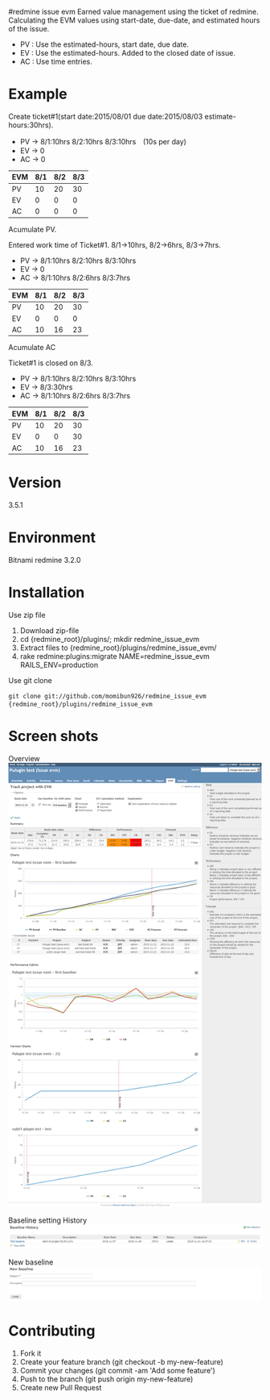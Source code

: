 #redmine issue evm
Earned value management using the ticket of redmine.
Calculating the EVM values using start-date, due-date, and estimated hours of the issue.

* PV : Use the estimated-hours, start date, due date.
* EV : Use the estimated-hours. Added to the closed date of issue.
* AC : Use time entries.

# Example
Create ticket#1(start date:2015/08/01 due date:2015/08/03 estimate-hours:30hrs).
* PV -> 8/1:10hrs 8/2:10hrs 8/3:10hrs　(10s per day)
* EV -> 0
* AC -> 0

| EVM | 8/1 | 8/2 | 8/3 |
| --- | --- | --- | --- |
| PV  | 10  | 20  | 30  |
| EV  | 0   | 0   | 0   |
| AC  | 0   | 0   | 0   |

Acumulate PV.

Entered work time of Ticket#1. 8/1->10hrs, 8/2->6hrs, 8/3->7hrs.
* PV -> 8/1:10hrs 8/2:10hrs 8/3:10hrs
* EV -> 0
* AC -> 8/1:10hrs 8/2:6hrs 8/3:7hrs

| EVM | 8/1 | 8/2 | 8/3 |
| --- | --- | --- | --- |
| PV  | 10  | 20  | 30  |
| EV  | 0   | 0   | 0   |
| AC  | 10  | 16  | 23  |

Acumulate AC

Ticket#1 is closed on 8/3.
* PV -> 8/1:10hrs 8/2:10hrs 8/3:10hrs
* EV -> 8/3:30hrs
* AC -> 8/1:10hrs 8/2:6hrs 8/3:7hrs

| EVM | 8/1 | 8/2 | 8/3 |
| --- | --- | --- | --- |
| PV  | 10  | 20  | 30  |
| EV  | 0   | 0   | 30  |
| AC  | 10  | 16  | 23  |

# Version
3.5.1


# Environment
Bitnami redmine 3.2.0


# Installation
Use zip file

1. Download zip-file
2. cd {redmine_root}/plugins/; mkdir redmine_issue_evm
3. Extract files to {redmine_root}/plugins/redmine_issue_evm/
4. rake redmine:plugins:migrate NAME=redmine_issue_evm RAILS_ENV=production

Use git clone

    git clone git://github.com/momibun926/redmine_issue_evm {redmine_root}/plugins/redmine_issue_evm


# Screen shots

Overview
![evm sample screenshot](./doc/screenshot01.png "overview")

Baseline setting
History
![evm sample screenshot](./doc/screenshot02.png "overview")

New baseline
![evm sample screenshot](./doc/screenshot03.png "overview")


Contributing
=================

1. Fork it
2. Create your feature branch (git checkout -b my-new-feature)
3. Commit your changes (git commit -am 'Add some feature')
4. Push to the branch (git push origin my-new-feature)
5. Create new Pull Request
